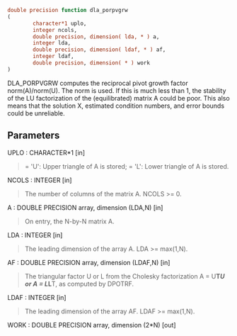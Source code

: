 ```fortran
double precision function dla_porpvgrw
(
        character*1 uplo,
        integer ncols,
        double precision, dimension( lda, * ) a,
        integer lda,
        double precision, dimension( ldaf, * ) af,
        integer ldaf,
        double precision, dimension( * ) work
)
```

DLA_PORPVGRW computes the reciprocal pivot growth factor
norm(A)/norm(U). The  norm is used. If this is
much less than 1, the stability of the LU factorization of the
(equilibrated) matrix A could be poor. This also means that the
solution X, estimated condition numbers, and error bounds could be
unreliable.

## Parameters
UPLO : CHARACTER*1 [in]
> = 'U':  Upper triangle of A is stored;
> = 'L':  Lower triangle of A is stored.

NCOLS : INTEGER [in]
> The number of columns of the matrix A. NCOLS >= 0.

A : DOUBLE PRECISION array, dimension (LDA,N) [in]
> On entry, the N-by-N matrix A.

LDA : INTEGER [in]
> The leading dimension of the array A.  LDA >= max(1,N).

AF : DOUBLE PRECISION array, dimension (LDAF,N) [in]
> The triangular factor U or L from the Cholesky factorization
> A = U**T*U or A = L*L**T, as computed by DPOTRF.

LDAF : INTEGER [in]
> The leading dimension of the array AF.  LDAF >= max(1,N).

WORK : DOUBLE PRECISION array, dimension (2*N) [out]
